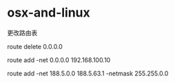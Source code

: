 # osx-and-linux
更改路由表

route delete 0.0.0.0

route add -net 0.0.0.0 192.168.100.10

route add -net 188.5.0.0 188.5.63.1 -netmask 255.255.0.0
